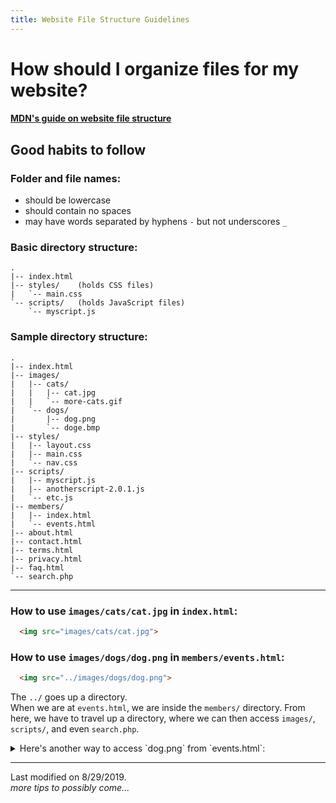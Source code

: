 ```yaml
---
title: Website File Structure Guidelines
---
```


# How should I organize files for my website?
#### [MDN's guide on website file structure](https://developer.mozilla.org/en-US/docs/Learn/Getting_started_with_the_web/Dealing_with_files)

## Good habits to follow

### Folder and file names:  
* should be lowercase  
* should contain no spaces  
* may have words separated by hyphens `-` but not underscores `_`  

### Basic directory structure:
```
.
|-- index.html
|-- styles/    (holds CSS files)
|   `-- main.css
`-- scripts/   (holds JavaScript files)
    `-- myscript.js
```

### Sample directory structure:
```
.
|-- index.html
|-- images/
|   |-- cats/
|   |   |-- cat.jpg
|   |   `-- more-cats.gif
|   `-- dogs/
|       |-- dog.png
|       `-- doge.bmp
|-- styles/
|   |-- layout.css
|   |-- main.css
|   `-- nav.css
|-- scripts/
|   |-- myscript.js
|   |-- anotherscript-2.0.1.js
|   `-- etc.js
|-- members/
|   |-- index.html
|   `-- events.html
|-- about.html
|-- contact.html
|-- terms.html
|-- privacy.html
|-- faq.html
`-- search.php
```

---
### How to use `images/cats/cat.jpg` in `index.html`:
```html
  <img src="images/cats/cat.jpg">
```
### How to use `images/dogs/dog.png` in `members/events.html`:
```html
  <img src="../images/dogs/dog.png">
```
The `../` goes up a directory.  
When we are at `events.html`, we are inside the `members/` directory. From here, we have to travel up a directory, where we can then access `images/`, `scripts/`, and even `search.php`.  

<details><summary>Here's another way to access `dog.png` from `events.html`:</summary>  
    
```html
  <img src="/images/dogs/dog.png">
```

Did you notice that the reference path started with `/`? This means that we start our directory navigation from the root directory. Thus, we can be on any page in any subdirectory of this site, and this reference will lead to the same `dog.png` from each page.  
</details>

---
Last modified on 8/29/2019.  
_more tips to possibly come..._  
